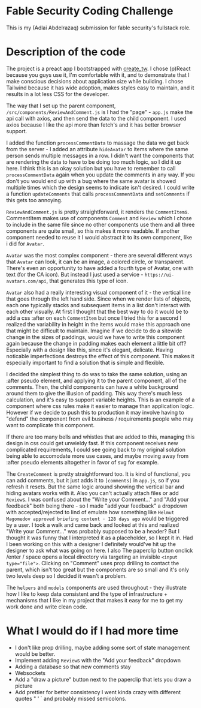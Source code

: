 # Fable Security Coding Challenge

This is my (Adlai Abdelrazaq) submission for fable security's fullstack role.

# Description of the code

The project is a preact app I bootstrapped with [create_tw](https://github.com/AndrejJurkin/create-tw). I chose (p)React because you guys use it, I'm comfortable with it, and to demonstrate that I make conscious decisions about application size while building. I chose Tailwind because it has wide adoption, makes styles easy to maintain, and it results in a lot less CSS for the developer.

The way that I set up the parent component, `/src/components/ReviewAndComment.js` is I had the "page" - `app.js` make the api call with axios, and then send the data to the child component. I used axios because I like the api more than fetch's and it has better browser support.

I added the function `processCommentData` to massage the data we get back from the server - I added an attribute `hideAvatar` to items where the same person sends multiple messages in a row. I didn't want the components that are rendering the data to have to be doing too much logic, so I did it up here. I think this is an okay solution but you have to remember to call `processCommentData` again when you update the comments in any way. If you don't you would end up with a bug where the same avatar is showed multiple times which the design seems to indicate isn't desired. I could write a function `updateComments` that calls `processCommentData` and `setComments` if this gets too annoying.

`ReviewAndComment.js` is pretty straightforward, it renders the `CommentItem`s. CommentItem makes use of components `Comment` and `Review` which I chose to include in the same file since no other components use them and all three components are quite small, so this makes it more readable. If another component needed to reuse it I would abstract it to its own component, like i did for `Avatar`.

`Avatar` was the most complex component - there are several different ways that `Avatar` can look, it can be an image, a colored circle, or transparent. There's even an opportunity to have added a fourth type of Avatar, one with text (for the CA icon). But instead I just used a service - `https://ui-avatars.com/api`, that generates this type of icon. 

`Avatar` also had a really interesting visual component of it - the vertical line that goes through the left hand side. Since when we render lists of objects, each one typically stacks and subsequent items in a list don't interact with each other visually. At first I thought that the best way to do it would be to add a css :after on each `CommentItem` but once I tried this for a second I realized the variability in height in the items would make this approach one that might be difficult to maintain. Imagine if we decide to do a sitewide change in the sizes of paddings, would we have to write this component again because the change in padding makes each element a little bit off? Especially with a design like this, since it's elegant, delicate. Having noticable imperfections destroys the effect of this component. This makes it especially important to find a solution that is simple and flexible.

I decided the simplest thing to do was to take the same solution, using an :after pseudo element, and applying it to the parent component, all of the comments. Then, the child components can have a white background around them to give the illusion of padding. This way there's much less calculation, and it's easy to support variable heights. This is an example of a component where css rules make it easier to manage than application logic. However if we decide to push this to production it may involve having to "defend" the component from evil business / requirements people who may want to complicate this component. 

If there are too many bells and whistles that are added to this, managing this design in css could get unwieldy fast. If this component receives new complicated requirements, I could see going back to my original solution  being able to accomodate more use cases, and maybe moving away from :after pseudo elements altogether in favor of svg for example. 

The `CreateComment` is pretty straightforward too. It is kind of functional, you can add comments, but it just adds it to `[comments]` in `app.js`, so if you refresh it resets. But the same logic around showing the vertical bar and hiding avatars works with it. Also you can't actually attach files or add `Review`s. I was confused about the "Write your Comment..." and "Add your feedback" both being there - so I made "add your feedback" a dropdown with accepted/rejected to lind of emulate how something like `Helmut Magomedov approved briefing content · 128 days ago` would be triggered by a user. I took a walk and came back and looked at this and realized "Write your Comment..." was probably supposed to be a header? But I thought it was funny that I interpreted it as a placeholder, so I kept it in. Had I been working on this with a designer I definitely would've hit up the designer to ask what was going on here. I also The paperclip button onclick /enter / space opens a local directory via targeting an invisible `<input type="file">`. Clicking on "Comment" uses prop drilling to contact the parent, which isn't too great but the components are so small and it's only two levels deep so I decided it wasn't a problem.

The `helpers` and `models` components are used throughout - they illustrate how I like to keep data consistent and the type of infrastructure + mechanisms that I like in my project that makes it easy for me to get my work done and write clean code.

# What I would do if I had more time

* I don't like prop drilling, maybe adding some sort of state management would be better. 
* Implement adding `Review`s with the "Add your feedback" dropdown
* Adding a database so that new comments stay
* Websockets
* Add a "draw a picture" button next to the paperclip that lets you draw a picture
* Add prettier for better consistency I went kinda crazy with different quotes " ' ` and probably missed semicolons.